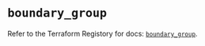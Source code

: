 # `boundary_group`

Refer to the Terraform Registory for docs: [`boundary_group`](https://www.terraform.io/docs/providers/boundary/r/group).
